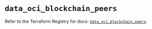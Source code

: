 # `data_oci_blockchain_peers`

Refer to the Terraform Registry for docs: [`data_oci_blockchain_peers`](https://registry.terraform.io/providers/oracle/oci/7.19.0/docs/data-sources/blockchain_peers).
